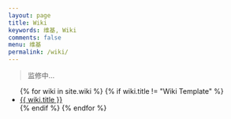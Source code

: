 ```yaml
---
layout: page
title: Wiki
keywords: 维基, Wiki
comments: false
menu: 维基
permalink: /wiki/
---
```


> 监修中...

<ul class="listing">
{% for wiki in site.wiki %}
{% if wiki.title != "Wiki Template" %}
<li class="listing-item"><a href="{{ site.url }}{{ wiki.url }}">{{ wiki.title }}</a></li>
{% endif %}
{% endfor %}
</ul>
